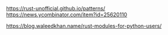 
https://rust-unofficial.github.io/patterns/
https://news.ycombinator.com/item?id=25620110

https://blog.waleedkhan.name/rust-modules-for-python-users/